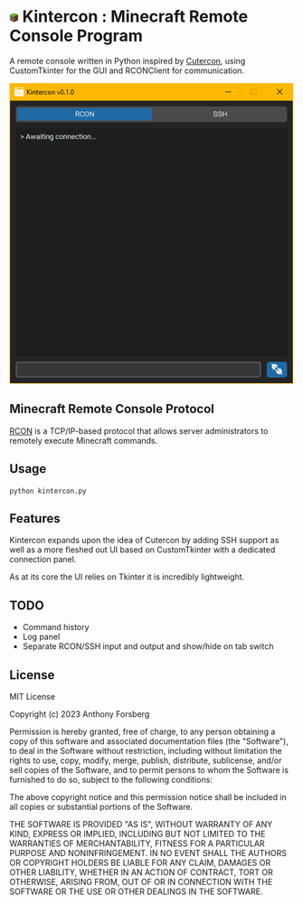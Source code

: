 # <img src="resources/minecraft-icon.png" alt="Your image title" width="16"/> Kintercon : Minecraft Remote Console Program 

A remote console written in Python inspired by [Cutercon](https://github.com/Karsteski/Cutercon), using CustomTkinter for the GUI and RCONClient for communication.

![Program Image](resources/kintercon_v2.png)

## Minecraft Remote Console Protocol

[RCON](https://wiki.vg/RCON) is a TCP/IP-based protocol that allows server administrators to remotely execute Minecraft commands.

## Usage

```commandline
python kintercon.py
```

## Features

Kintercon expands upon the idea of Cutercon by adding SSH support as well as a more fleshed out UI based on CustomTkinter with a dedicated connection panel.

As at its core the UI relies on Tkinter it is incredibly lightweight.

## TODO

- Command history
- Log panel
- Separate RCON/SSH input and output and show/hide on tab switch

## License

MIT License

Copyright (c) 2023 Anthony Forsberg

Permission is hereby granted, free of charge, to any person obtaining a copy
of this software and associated documentation files (the "Software"), to deal
in the Software without restriction, including without limitation the rights
to use, copy, modify, merge, publish, distribute, sublicense, and/or sell
copies of the Software, and to permit persons to whom the Software is
furnished to do so, subject to the following conditions:

The above copyright notice and this permission notice shall be included in all
copies or substantial portions of the Software.

THE SOFTWARE IS PROVIDED "AS IS", WITHOUT WARRANTY OF ANY KIND, EXPRESS OR
IMPLIED, INCLUDING BUT NOT LIMITED TO THE WARRANTIES OF MERCHANTABILITY,
FITNESS FOR A PARTICULAR PURPOSE AND NONINFRINGEMENT. IN NO EVENT SHALL THE
AUTHORS OR COPYRIGHT HOLDERS BE LIABLE FOR ANY CLAIM, DAMAGES OR OTHER
LIABILITY, WHETHER IN AN ACTION OF CONTRACT, TORT OR OTHERWISE, ARISING FROM,
OUT OF OR IN CONNECTION WITH THE SOFTWARE OR THE USE OR OTHER DEALINGS IN THE
SOFTWARE.
